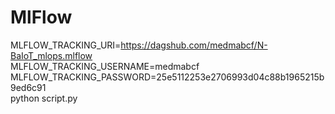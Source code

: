# MlFlow 
MLFLOW_TRACKING_URI=https://dagshub.com/medmabcf/N-BaIoT_mlops.mlflow \
MLFLOW_TRACKING_USERNAME=medmabcf \
MLFLOW_TRACKING_PASSWORD=25e5112253e2706993d04c88b1965215b9ed6c91 \
python script.py